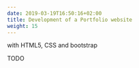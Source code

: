 ```yaml
---
date: 2019-03-19T16:50:16+02:00
title: Development of a Portfolio website
weight: 15
---
```



with HTML5, CSS and bootstrap

TODO
